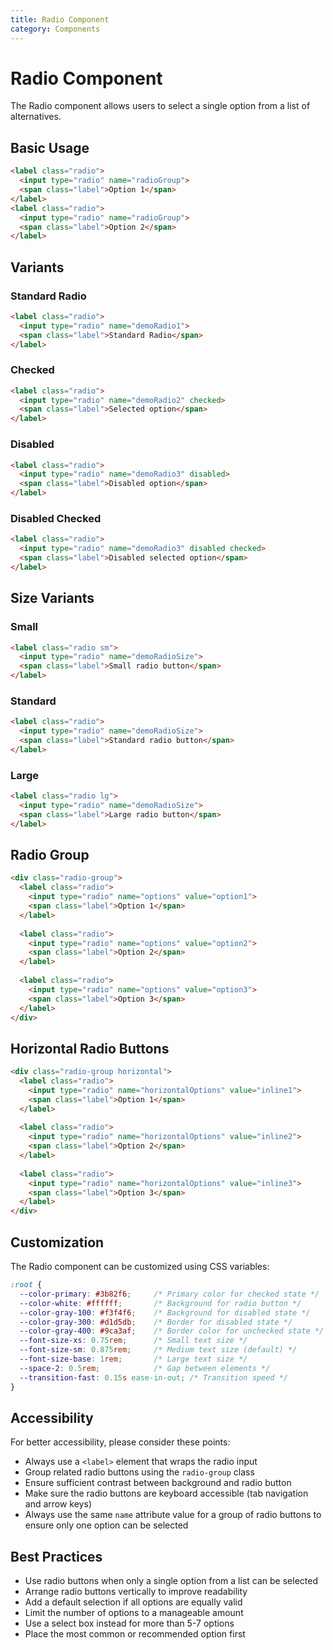 ```yaml
---
title: Radio Component
category: Components
---
```


# Radio Component

The Radio component allows users to select a single option from a list of alternatives.

## Basic Usage

```html
<label class="radio">
  <input type="radio" name="radioGroup">
  <span class="label">Option 1</span>
</label>
<label class="radio">
  <input type="radio" name="radioGroup">
  <span class="label">Option 2</span>
</label>
```

## Variants

### Standard Radio

```html
<label class="radio">
  <input type="radio" name="demoRadio1">
  <span class="label">Standard Radio</span>
</label>
```

### Checked

```html
<label class="radio">
  <input type="radio" name="demoRadio2" checked>
  <span class="label">Selected option</span>
</label>
```

### Disabled

```html
<label class="radio">
  <input type="radio" name="demoRadio3" disabled>
  <span class="label">Disabled option</span>
</label>
```

### Disabled Checked

```html
<label class="radio">
  <input type="radio" name="demoRadio3" disabled checked>
  <span class="label">Disabled selected option</span>
</label>
```

## Size Variants

### Small

```html
<label class="radio sm">
  <input type="radio" name="demoRadioSize">
  <span class="label">Small radio button</span>
</label>
```

### Standard

```html
<label class="radio">
  <input type="radio" name="demoRadioSize">
  <span class="label">Standard radio button</span>
</label>
```

### Large

```html
<label class="radio lg">
  <input type="radio" name="demoRadioSize">
  <span class="label">Large radio button</span>
</label>
```

## Radio Group

```html
<div class="radio-group">
  <label class="radio">
    <input type="radio" name="options" value="option1">
    <span class="label">Option 1</span>
  </label>
  
  <label class="radio">
    <input type="radio" name="options" value="option2">
    <span class="label">Option 2</span>
  </label>
  
  <label class="radio">
    <input type="radio" name="options" value="option3">
    <span class="label">Option 3</span>
  </label>
</div>
```

## Horizontal Radio Buttons

```html
<div class="radio-group horizontal">
  <label class="radio">
    <input type="radio" name="horizontalOptions" value="inline1">
    <span class="label">Option 1</span>
  </label>
  
  <label class="radio">
    <input type="radio" name="horizontalOptions" value="inline2">
    <span class="label">Option 2</span>
  </label>
  
  <label class="radio">
    <input type="radio" name="horizontalOptions" value="inline3">
    <span class="label">Option 3</span>
  </label>
</div>
```

## Customization

The Radio component can be customized using CSS variables:

```css
:root {
  --color-primary: #3b82f6;     /* Primary color for checked state */
  --color-white: #ffffff;       /* Background for radio button */
  --color-gray-100: #f3f4f6;    /* Background for disabled state */
  --color-gray-300: #d1d5db;    /* Border for disabled state */
  --color-gray-400: #9ca3af;    /* Border color for unchecked state */
  --font-size-xs: 0.75rem;      /* Small text size */
  --font-size-sm: 0.875rem;     /* Medium text size (default) */
  --font-size-base: 1rem;       /* Large text size */
  --space-2: 0.5rem;            /* Gap between elements */
  --transition-fast: 0.15s ease-in-out; /* Transition speed */
}
```

## Accessibility

For better accessibility, please consider these points:

- Always use a `<label>` element that wraps the radio input
- Group related radio buttons using the `radio-group` class
- Ensure sufficient contrast between background and radio button
- Make sure the radio buttons are keyboard accessible (tab navigation and arrow keys)
- Always use the same `name` attribute value for a group of radio buttons to ensure only one option can be selected

## Best Practices

- Use radio buttons when only a single option from a list can be selected
- Arrange radio buttons vertically to improve readability
- Add a default selection if all options are equally valid
- Limit the number of options to a manageable amount
- Use a select box instead for more than 5-7 options
- Place the most common or recommended option first 
